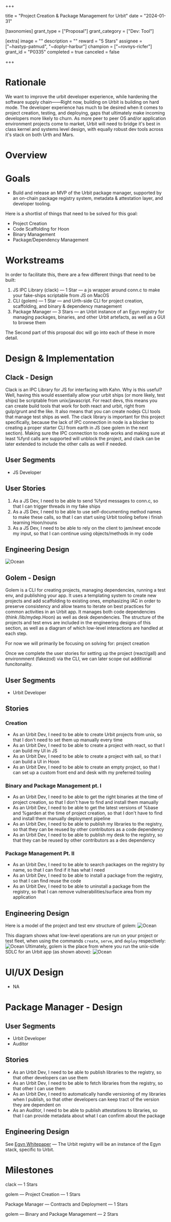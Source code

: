 +++

title = "Project Creation & Package Management for Urbit"
date = "2024-01-31"

[taxonomies]
grant_type = ["Proposal"]
grant_category = ["Dev: Tool"]

[extra]
image = ""
description = ""
reward = "5 Stars"
assignee = ["~hastyp-patmud", "~doplyr-harbur"]
champion = ["~rovnys-ricfer"]
grant_id = "P0335"
completed = true
canceled = false

+++

# Rationale

We want to improve the urbit developer experience, while hardening the software supply chain——Right now, building on Urbit is building on hard mode. The developer experience has much to be desired when it comes to project creation, testing, and deploying, gaps that ultimately make incoming developers more likely to churn. As more peer to peer OS and/or application environment projects come to market, Urbit will need to bridge it's best in class kernel and systems level design, with equally robust dev tools across it's stack on both Urth and Mars.

# Overview
# Goals
- Build and release an MVP of the Urbit package manager, supported by an on-chain package registry system, metadata & attestation layer, and developer tooling.

Here is a shortlist of things that need to be solved for this goal:
- Project Creation
- Code Scaffolding for Hoon
- Binary Management
- Package/Dependency Management

# Workstreams
In order to facilitate this, there are a few different things that need to be built:

1. JS IPC Library (clack) — 1 Star — a js wrapper around conn.c to make your fake-ships scriptable from JS on MacOS
2. CLI (golem) — 1 Star — and Urth-side CLI for project creation, scaffolding, and binary & dependency management
3. Package Manager — 3 Stars — an Urbit instance of an Egyn registry for managing packages, binaries, and other Urbit artefacts, as well as a GUI to browse them

The Second part of this proposal doc will go into each of these in more detail.

# Design & Implementation
## Clack - Design
Clack is an IPC Library for JS for interfacing with Kahn. Why is this useful? Well, having this would essentially allow your urbit ships (or more likely, test ships) be scriptable from unix/javascript. For react devs, this means you can create build tools that work for both react and urbit, right from gulp/grunt and the like. It also means that you can create nodejs CLI tools that manage test ships as well. The clack library is important for this project specifically, because the lack of IPC connection in node is a blocker to creating a proper starter CLI from earth in JS (see golem in the next section). Making sure the IPC connection to node works and making sure at least %fyrd calls are supported will unblock the project, and clack can be later extended to include the other calls as well if needed.

## User Segments
- JS Developer

## User Stories
1. As a JS Dev, I need to be able to send %fyrd messages to conn.c, so that I can trigger threads in my fake ships
2. As a JS Dev, I need to be able to use self-documenting method names to make these calls, so that I can start using Urbit tooling before i finish learning Hoon/nouns
3. As a JS Dev, I need to be able to rely on the client to jam/newt encode my input, so that I can continue using objects/methods in my code

## Engineering Design
![Ocean](https://storage.googleapis.com/media.urbit.org/grants/Archetype-1.png)

## Golem - Design
Golem is a CLI for creating projects, managing dependencies, running a test env, and publishing your app. It uses a templating system to create new projects and add scaffolding to existing ones, emphasizing IAC in order to preserve consistency and allow teams to iterate on best practices for common activities in an Urbit app. It manages both code dependencies (think /lib/mydep.Hoon) as well as desk dependencies. The structure of the projects and test envs are included in the engineering designs of this section, as well as a diagram of which low-level interactions are handled at each step.

For now we will primarily be focusing on solving for: project creation

Once we complete the user stories for setting up the project (react/gall) and environmnent (fakezod) via the CLI, we can later scope out additional funcitonality.

## User Segments
- Urbit Developer

## Stories
### Creation
- As an Urbit Dev, I need to be able to create Urbit projects from unix, so that I don't need to set them up manually every time
- As an Urbit Dev, I need to be able to create a project with react, so that I can build my UI in JS
- As an Urbit Dev, I need to be able to create a project with sail, so that I can build a UI in Hoon
- As an Urbit Dev, I need to be able to create an empty project, so that I can set up a custom front end and desk with my preferred tooling
### Binary and Package Management pt. I
- As an Urbit Dev, I need to be able to get the right binaries at the time of project creation, so that I don't have to find and install them manually
- As an Urbit Dev, I need to be able to get the latest versions of %base and %garden at the time of project creation, so that I don't have to find and install them manually deployment pipeline
- As an Urbit Dev, I need to be able to publish my libraries to the registry, so that they can be reused by other contributors as a code dependency
- As an Urbit Dev, I need to be able to publish my desk to the registry, so that they can be reused by other contributors as a des dependency
### Package Management Pt. II
- As an Urbit Dev, I need to be able to search packages on the registry by name, so that I can find if it has what I need
- As an Urbit Dev, I need to be able to install a package from the registry, so that I can find reuse the code
- As an Urbit Dev, I need to be able to uninstall a package from the registry, so that I can remove vulnerabilities/surface area from my application

## Engineering Design
Here is a model of the project and test env structure of golem:
![Ocean](https://storage.googleapis.com/media.urbit.org/grants/archetype-2.png)

This diagram shows what low-level operations are run on your project or test fleet, when using the commands `create`, `serve`, and `deploy` respectively:
![Ocean](https://storage.googleapis.com/media.urbit.org/grants/archetype-3.png)
Ultimately, golem is the place from where you run the unix-side SDLC for an Urbit app (as shown above):
![Ocean](https://storage.googleapis.com/media.urbit.org/grants/archetype-4.png)

# UI/UX Design
- NA

# Package Manager - Design
## User Segments
- Urbit Developer
- Auditor

## Stories
- As an Urbit Dev, I need to be able to publish libraries to the registry, so that other developers can use them
- As an Urbit Dev, I need to be able to fetch libraries from the registry, so that other I can use them
- As an Urbit Dev, I need to automatically handle versioning of my libraries when I publish, so that other developers can keep tract of the version they are dependent on
- As an Auditor, I need to be able to publish attestations to libraries, so that I can provide metadata about what I can confirm about the package

## Engineering Design
See [Egyn Whitepaper](https://cdn.githubraw.com/archetype-org/archetype-org.github.io/ba0b901d1b308bd06f67d0c5bbd8e0ce6ed9fcf1/whitepaper.pdf) — The Urbit registry will be an instance of the Egyn stack, specific to Urbit.

# Milestones

clack — 1 Stars

golem — Project Creation — 1 Stars

Package Manager — Contracts and Deployment — 1 Stars

golem — Binary and Package Management — 2 Stars